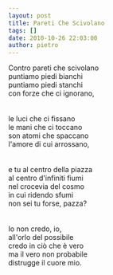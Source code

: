 ```yaml
---
layout: post
title: Pareti Che Scivolano
tags: []
date: 2010-10-26 22:03:00
author: pietro
---
```

Contro pareti che scivolano<br/>puntiamo piedi bianchi<br/>puntiamo piedi stanchi<br/>con forze che ci ignorano,<br/><br/><br/>le luci che ci fissano<br/>le mani che ci toccano<br/>son atomi che spaccano<br/>l'amore di cui arrossano,<br/><br/><br/>e tu al centro della piazza<br/>al centro d'infiniti fiumi<br/>nel crocevia del cosmo<br/>in cui ridendo sfumi<br/>non sei tu forse, pazza?<br/><br/><br/>Io non credo, io,<br/>all'orlo del possibile<br/>credo in ciò che è vero<br/>ma il vero non probabile<br/>distrugge il cuore mio.<br/><br/><br/><br/><br/>
